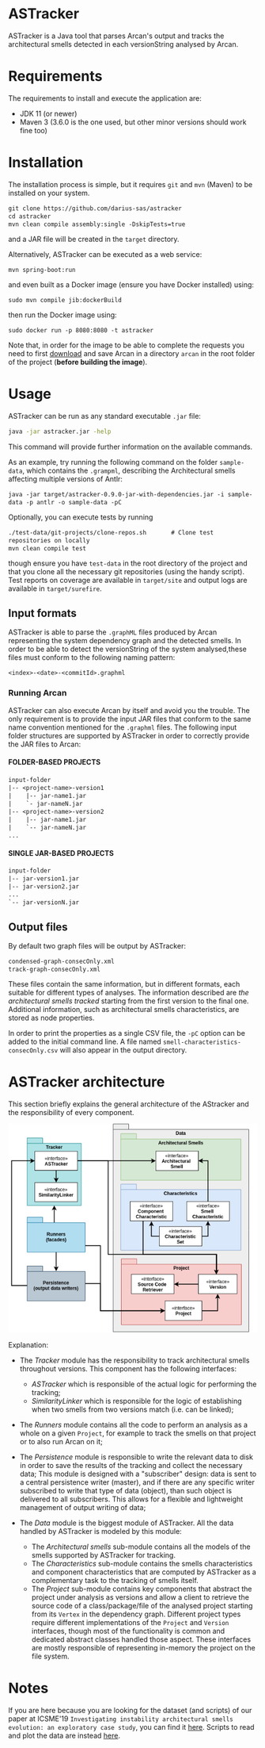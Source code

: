 # ASTracker
ASTracker is a Java tool that parses Arcan's output and tracks the architectural smells detected in each versionString analysed by Arcan.

# Requirements
The requirements to install and execute the application are:

* JDK 11 (or newer)
* Maven 3 (3.6.0 is the one used, but other minor versions should work fine too)


# Installation
The installation process is simple, but it requires `git` and `mvn` (Maven) to be installed on your system.
```shell script
git clone https://github.com/darius-sas/astracker
cd astracker
mvn clean compile assembly:single -DskipTests=true
```
and a JAR file will be created in the `target` directory.

Alternatively, ASTracker can be executed as a web service:
```shell script
mvn spring-boot:run
```
and even built as a Docker image (ensure you have Docker installed) using:
```shell script
sudo mvn compile jib:dockerBuild
```
then run the Docker image using:
```shell script
sudo docker run -p 8080:8080 -t astracker
```
Note that, in order for the image to be able to complete the requests you need to first [download](https://drive.google.com/open?id=1PBrDGeQnV0Xsma-nWVR4QGm-bzJS8uMf) and save Arcan
in a directory `arcan` in the root folder of the project (**before building the image**).

# Usage
ASTracker can be run as any standard executable `.jar` file:
```bash
java -jar astracker.jar -help
```
This command will provide further information on the available commands.

As an example, try running the following command on the folder `sample-data`, which contains the `.grampml`, describing the Architectural smells affecting multiple versions of Antlr:
```shell script
java -jar target/astracker-0.9.0-jar-with-dependencies.jar -i sample-data -p antlr -o sample-data -pC
```

Optionally, you can execute tests by running
```shell script
./test-data/git-projects/clone-repos.sh       # Clone test repositories on locally
mvn clean compile test
```
though ensure you have `test-data` in the root directory of the project and that you clone all the necessary git repositories (using the handy script).
Test reports on coverage are available in `target/site` and output logs are available in `target/surefire`.

## Input formats
ASTracker is able to parse the `.graphML` files produced by Arcan representing the system dependency graph and the detected smells.
In order to be able to detect the versionString of the system analysed,these files must conform to the following naming pattern:
```
<index>-<date>-<commitId>.graphml
```

### Running Arcan
ASTracker can also execute Arcan by itself and avoid you the trouble. The only requirement is to provide the input JAR files that conform to the same name convention mentioned for the `.graphml` files.
The following input folder structures are supported by ASTracker in order to correctly provide the JAR files to Arcan:
#### FOLDER-BASED PROJECTS
```
input-folder
|-- <project-name>-version1
|    |-- jar-name1.jar
|    `- jar-nameN.jar
|-- <project-name>-version2
|    |-- jar-name1.jar
|    `-- jar-nameN.jar
...
```
#### SINGLE JAR-BASED PROJECTS
```
input-folder
|-- jar-version1.jar
|-- jar-version2.jar
...
`-- jar-versionN.jar
```

## Output files
By default two graph files will be output by ASTracker:
```
condensed-graph-consecOnly.xml
track-graph-consecOnly.xml
```
These files contain the same information, but in different formats, each suitable for different types of analyses. 
The information described are *the architectural smells tracked* starting from the first version to the final one. Additional information, such as architectural smells characteristics, are stored as node properties.

In order to print the properties as a single CSV file, the `-pC` option can be added to the initial command line.
A file named `smell-characteristics-consecOnly.csv` will also appear in the output directory.

# ASTracker architecture
This section briefly explains the general architecture of the AStracker and the responsibility of every component.

![Components](docs/astracker-architecture.png)

Explanation:
* The *Tracker* module has the responsibility to track architectural smells throughout versions. This component has the following interfaces:
    * *ASTracker* which is responsible of the actual logic for performing the tracking;
    * *SimilarityLinker* which is responsible for the logic of establishing when two smells from two versions match (i.e. can be linked);
  
* The *Runners* module contains all the code to perform an analysis as a whole on a given `Project`, for example to track the smells on that project or to also run Arcan on it;
* The *Persistence* module is responsible to write the relevant data to disk in order to save the results of the tracking and collect the necessary data;
  This module is designed with a "subscriber" design: data is sent to a central persistence writer (master), and if there are any specific writer subscribed to write that type of data (object), than such object is delivered to all subscribers.
  This allows for a flexible and lightweight management of output writing of data;
* The *Data* module is the biggest module of ASTracker. All the data handled by ASTracker is modeled by this module:
    * The *Architectural smells* sub-module contains all the models of the smells supported by ASTracker for tracking.
    * The *Characteristics* sub-module contains the smells characteristics and component characteristics that are computed by ASTracker as a complementary task to the tracking of smells itself.
    * The *Project* sub-module contains key components that abstract the project under analysis as versions and allow a client to retrieve the source code of a class/package/file of the analysed project starting from its `Vertex` in the dependency graph.
      Different project types require different implementations of the `Project` and `Version` interfaces, though most of the functionality is common and dedicated abstract classes handled those aspect.
      These interfaces are mostly responsible of representing in-memory the project on the file system.

# Notes
If you are here because you are looking for the dataset (and scripts) of our paper at ICSME'19 `Investigating instability architectural smells evolution: an exploratory case study`, you can find it [here](https://github.com/darius-sas/data-analysis-scripts/blob/master/data/smells.csv). Scripts to read and plot the data are instead [here](https://github.com/darius-sas/data-analysis-scripts).
